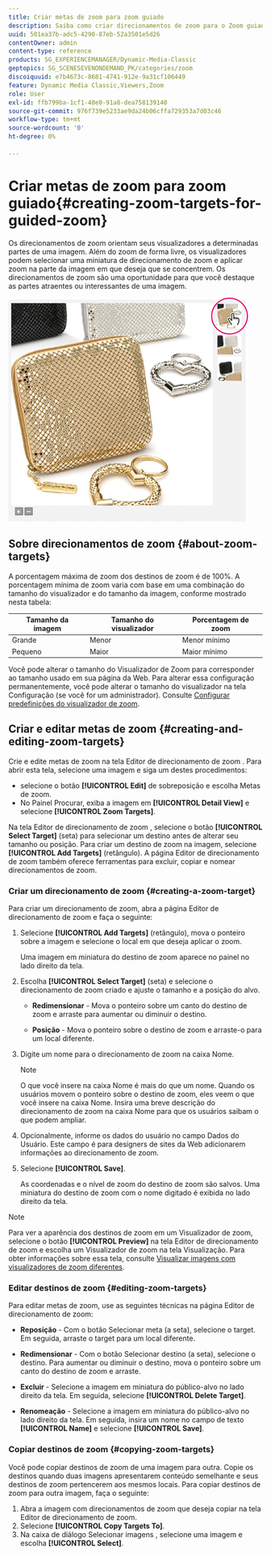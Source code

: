 ```yaml
---
title: Criar metas de zoom para zoom guiado
description: Saiba como criar direcionamentos de zoom para o Zoom guiado no Dynamic Media Classic.
uuid: 501ea37b-adc5-4290-87eb-52a3501e5d26
contentOwner: admin
content-type: reference
products: SG_EXPERIENCEMANAGER/Dynamic-Media-Classic
geptopics: SG_SCENESEVENONDEMAND_PK/categories/zoom
discoiquuid: e7b4673c-8681-4741-912e-9a31cf106449
feature: Dynamic Media Classic,Viewers,Zoom
role: User
exl-id: ffb799ba-1cf1-48e0-91a8-dea758139140
source-git-commit: 976f739e5233ae9da24b06cffa729353a7d03c46
workflow-type: tm+mt
source-wordcount: '0'
ht-degree: 0%

---
```


# Criar metas de zoom para zoom guiado{#creating-zoom-targets-for-guided-zoom}

Os direcionamentos de zoom orientam seus visualizadores a determinadas partes de uma imagem. Além do zoom de forma livre, os visualizadores podem selecionar uma miniatura de direcionamento de zoom e aplicar zoom na parte da imagem em que deseja que se concentrem. Os direcionamentos de zoom são uma oportunidade para que você destaque as partes atraentes ou interessantes de uma imagem.

![Criar metas de zoom para zoom guiado](/help/assets/zo_guided_zoom.png)

## Sobre direcionamentos de zoom {#about-zoom-targets}

A porcentagem máxima de zoom dos destinos de zoom é de 100%. A porcentagem mínima de zoom varia com base em uma combinação do tamanho do visualizador e do tamanho da imagem, conforme mostrado nesta tabela:

| Tamanho da imagem | Tamanho do visualizador | Porcentagem de zoom |
| --- | --- | --- |
| Grande | Menor | Menor mínimo |
| Pequeno | Maior | Maior mínimo |

Você pode alterar o tamanho do Visualizador de Zoom para corresponder ao tamanho usado em sua página da Web. Para alterar essa configuração permanentemente, você pode alterar o tamanho do visualizador na tela Configuração (se você for um administrador). Consulte [Configurar predefinições do visualizador de zoom](setting-zoom-viewer-presets.md#setting_up_zoom_viewer_presets).

## Criar e editar metas de zoom {#creating-and-editing-zoom-targets}

Crie e edite metas de zoom na tela Editor de direcionamento de zoom . Para abrir esta tela, selecione uma imagem e siga um destes procedimentos:

* selecione o botão **[!UICONTROL Edit]** de sobreposição e escolha Metas de zoom.
* No Painel Procurar, exiba a imagem em **[!UICONTROL Detail View]** e selecione **[!UICONTROL Zoom Targets]**.

Na tela Editor de direcionamento de zoom , selecione o botão **[!UICONTROL Select Target]** (seta) para selecionar um destino antes de alterar seu tamanho ou posição. Para criar um destino de zoom na imagem, selecione **[!UICONTROL Add Targets]** (retângulo). A página Editor de direcionamento de zoom também oferece ferramentas para excluir, copiar e nomear direcionamentos de zoom.

### Criar um direcionamento de zoom {#creating-a-zoom-target}

Para criar um direcionamento de zoom, abra a página Editor de direcionamento de zoom e faça o seguinte:

1. Selecione **[!UICONTROL Add Targets]** (retângulo), mova o ponteiro sobre a imagem e selecione o local em que deseja aplicar o zoom.

   Uma imagem em miniatura do destino de zoom aparece no painel no lado direito da tela.

1. Escolha **[!UICONTROL Select Target]** (seta) e selecione o direcionamento de zoom criado e ajuste o tamanho e a posição do alvo.

   * **Redimensionar**  - Mova o ponteiro sobre um canto do destino de zoom e arraste para aumentar ou diminuir o destino.

   * **Posição**  - Mova o ponteiro sobre o destino de zoom e arraste-o para um local diferente.

1. Digite um nome para o direcionamento de zoom na caixa Nome.

   >[!NOTE]
   >
   >O que você insere na caixa Nome é mais do que um nome. Quando os usuários movem o ponteiro sobre o destino de zoom, eles veem o que você insere na caixa Nome. Insira uma breve descrição do direcionamento de zoom na caixa Nome para que os usuários saibam o que podem ampliar.

1. Opcionalmente, informe os dados do usuário no campo Dados do Usuário. Este campo é para designers de sites da Web adicionarem informações ao direcionamento de zoom.
1. Selecione **[!UICONTROL Save]**.

   As coordenadas e o nível de zoom do destino de zoom são salvos. Uma miniatura do destino de zoom com o nome digitado é exibida no lado direito da tela.

>[!NOTE]
>
>Para ver a aparência dos destinos de zoom em um Visualizador de zoom, selecione o botão **[!UICONTROL Preview]** na tela Editor de direcionamento de zoom e escolha um Visualizador de zoom na tela Visualização. Para obter informações sobre essa tela, consulte [Visualizar imagens com visualizadores de zoom diferentes](previewing-image-assets-different-zoom.md#previewing_image_assets_with_different_zoom_viewers).

### Editar destinos de zoom {#editing-zoom-targets}

Para editar metas de zoom, use as seguintes técnicas na página Editor de direcionamento de zoom:

* **Reposição**  - Com o botão Selecionar meta (a seta), selecione o target. Em seguida, arraste o target para um local diferente.

* **Redimensionar**  - Com o botão Selecionar destino (a seta), selecione o destino. Para aumentar ou diminuir o destino, mova o ponteiro sobre um canto do destino de zoom e arraste.

* **Excluir**  - Selecione a imagem em miniatura do público-alvo no lado direito da tela. Em seguida, selecione **[!UICONTROL Delete Target]**.

* **Renomeação**  - Selecione a imagem em miniatura do público-alvo no lado direito da tela. Em seguida, insira um nome no campo de texto **[!UICONTROL Name]** e selecione **[!UICONTROL Save]**.

### Copiar destinos de zoom {#copying-zoom-targets}

Você pode copiar destinos de zoom de uma imagem para outra. Copie os destinos quando duas imagens apresentarem conteúdo semelhante e seus destinos de zoom pertencerem aos mesmos locais. Para copiar destinos de zoom para outra imagem, faça o seguinte:

1. Abra a imagem com direcionamentos de zoom que deseja copiar na tela Editor de direcionamento de zoom.
1. Selecione **[!UICONTROL Copy Targets To]**.
1. Na caixa de diálogo Selecionar imagens , selecione uma imagem e escolha **[!UICONTROL Select]**.
